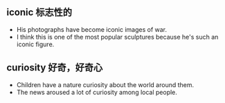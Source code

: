 ## iconic 标志性的
* His photographs have become iconic images of war. 
* I think this is one of the most popular sculptures because he's such an iconic figure.

## curiosity 好奇，好奇心
* Children have a nature curiosity about the world around them.
* The news aroused a lot of curiosity among local people.
